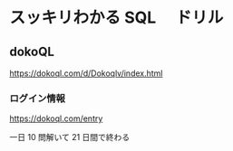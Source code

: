 # スッキリわかる SQL 　ドリル

## dokoQL

https://dokoql.com/d/Dokoqlv/index.html

### ログイン情報

https://dokoql.com/entry

一日 10 問解いて 21 日間で終わる
